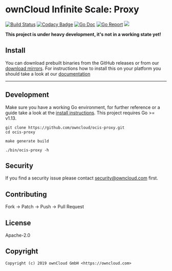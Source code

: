 # ownCloud Infinite Scale: Proxy

[![Build Status](https://cloud.drone.io/api/badges/owncloud/ocis-proxy/status.svg)](https://cloud.drone.io/owncloud/ocis-proxy)
[![Codacy Badge](https://api.codacy.com/project/badge/Grade/d005a4722c1b463b9b95060479018e99)](https://www.codacy.com/gh/owncloud/ocis-proxy?utm_source=github.com&amp;utm_medium=referral&amp;utm_content=owncloud/ocis-proxy&amp;utm_campaign=Badge_Grade)
[![Go Doc](https://godoc.org/github.com/owncloud/ocis-proxy?status.svg)](http://godoc.org/github.com/owncloud/ocis-proxy)
[![Go Report](http://goreportcard.com/badge/github.com/owncloud/ocis-proxy)](http://goreportcard.com/report/github.com/owncloud/ocis-proxy)
[![](https://images.microbadger.com/badges/image/owncloud/ocis-proxy.svg)](http://microbadger.com/images/owncloud/ocis-proxy "Get your own image badge on microbadger.com")

**This project is under heavy development, it's not in a working state yet!**

## Install

You can download prebuilt binaries from the GitHub releases or from our [download mirrors](http://download.owncloud.com/ocis/proxy/). For instructions how to install this on your platform you should take a look at our [documentation](https://owncloud.github.io/ocis-proxy/)
****
## Development

Make sure you have a working Go environment, for further reference or a guide take a look at the [install instructions](http://golang.org/doc/install.html). This project requires Go >= v1.13.

```console
git clone https://github.com/owncloud/ocis-proxy.git
cd ocis-proxy

make generate build

./bin/ocis-proxy -h
```

## Security

If you find a security issue please contact security@owncloud.com first.

## Contributing

Fork -> Patch -> Push -> Pull Request

## License

Apache-2.0

## Copyright

```console
Copyright (c) 2019 ownCloud GmbH <https://owncloud.com>
```
